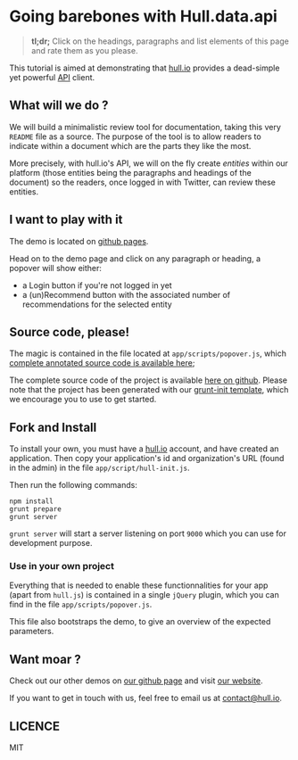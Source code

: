 # Going barebones with Hull.data.api

> __tl;dr;__ Click on the headings, paragraphs and list elements of this page
> and rate them as you please.

This tutorial is aimed at demonstrating that [hull.io](http://hull.io) provides a dead-simple yet powerful [API](http://hull.io/docs/api) client.

## What will we do ?

We will build a minimalistic review tool for documentation, taking this very `README` file
as a source.
The purpose of the tool is to allow readers to indicate within a document which are the parts
they like the most.

More precisely, with hull.io's API, we will on the fly create _entities_ within our platform
(those entities being the paragraphs and headings of the document) so the readers,
once logged in with Twitter, can review these entities.

## I want to play with it

The demo is located on [github pages](http://hull.github.io/hull-like).

Head on to the demo page and click on any paragraph or heading, a popover will show either:

* a Login button if you're not logged in yet
* a (un)Recommend button with the associated number of recommendations for the selected entity

## Source code, please!

The magic is contained in the file located at `app/scripts/popover.js`, which
[complete annotated source code is available here](./docs/popover.html);

The complete source code of the project is available [here on github](http://github.com/hull/hull-like).
Please note that the project has been generated with our [grunt-init template](https://github.com/hull/grunt-init-hull),
which we encourage you to use to get started.

## Fork and Install

To install your own, you must have a [hull.io](http://hull.io) account, and have created an application.
Then copy your application's id and organization's URL (found in the admin) in the file `app/script/hull-init.js`.

Then run the following commands:

```
npm install
grunt prepare
grunt server
```

`grunt server` will start a server listening on port `9000` which you can use for development purpose.

### Use in your own project

Everything that is needed to enable these functionnalities for your app (apart from `hull.js`) is contained in a single `jQuery` plugin,
which you can find in the file `app/scripts/popover.js`.

This file also bootstraps the demo, to give an overview of the expected parameters.

## Want moar ?

Check out our other demos on [our github page](http://hull.github.io) and visit [our website](http://hull.io).

If you want to get in touch with us, feel free to email us at [contact@hull.io](mailto:contact@hull.io).

## LICENCE

MIT


